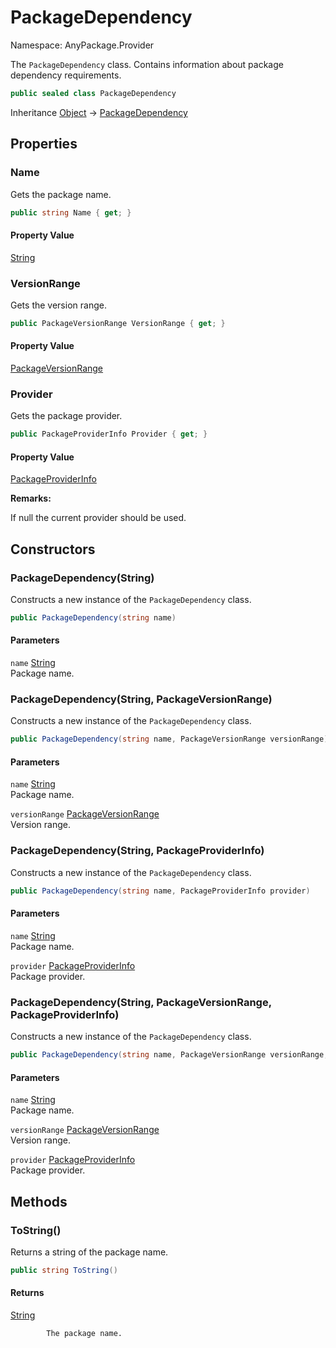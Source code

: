 # PackageDependency

Namespace: AnyPackage.Provider

The `PackageDependency` class.
 Contains information about package dependency requirements.

```csharp
public sealed class PackageDependency
```

Inheritance [Object](https://docs.microsoft.com/en-us/dotnet/api/system.object) → [PackageDependency](./anypackage.provider.packagedependency.md)

## Properties

### **Name**

Gets the package name.

```csharp
public string Name { get; }
```

#### Property Value

[String](https://docs.microsoft.com/en-us/dotnet/api/system.string)<br>

### **VersionRange**

Gets the version range.

```csharp
public PackageVersionRange VersionRange { get; }
```

#### Property Value

[PackageVersionRange](./anypackage.provider.packageversionrange.md)<br>

### **Provider**

Gets the package provider.

```csharp
public PackageProviderInfo Provider { get; }
```

#### Property Value

[PackageProviderInfo](./anypackage.provider.packageproviderinfo.md)<br>

**Remarks:**

If null the current provider should be used.

## Constructors

### **PackageDependency(String)**

Constructs a new instance of the `PackageDependency` class.

```csharp
public PackageDependency(string name)
```

#### Parameters

`name` [String](https://docs.microsoft.com/en-us/dotnet/api/system.string)<br>
Package name.

### **PackageDependency(String, PackageVersionRange)**

Constructs a new instance of the `PackageDependency` class.

```csharp
public PackageDependency(string name, PackageVersionRange versionRange)
```

#### Parameters

`name` [String](https://docs.microsoft.com/en-us/dotnet/api/system.string)<br>
Package name.

`versionRange` [PackageVersionRange](./anypackage.provider.packageversionrange.md)<br>
Version range.

### **PackageDependency(String, PackageProviderInfo)**

Constructs a new instance of the `PackageDependency` class.

```csharp
public PackageDependency(string name, PackageProviderInfo provider)
```

#### Parameters

`name` [String](https://docs.microsoft.com/en-us/dotnet/api/system.string)<br>
Package name.

`provider` [PackageProviderInfo](./anypackage.provider.packageproviderinfo.md)<br>
Package provider.

### **PackageDependency(String, PackageVersionRange, PackageProviderInfo)**

Constructs a new instance of the `PackageDependency` class.

```csharp
public PackageDependency(string name, PackageVersionRange versionRange, PackageProviderInfo provider)
```

#### Parameters

`name` [String](https://docs.microsoft.com/en-us/dotnet/api/system.string)<br>
Package name.

`versionRange` [PackageVersionRange](./anypackage.provider.packageversionrange.md)<br>
Version range.

`provider` [PackageProviderInfo](./anypackage.provider.packageproviderinfo.md)<br>
Package provider.

## Methods

### **ToString()**

Returns a string of the package name.

```csharp
public string ToString()
```

#### Returns

[String](https://docs.microsoft.com/en-us/dotnet/api/system.string)<br>

            The package name.
